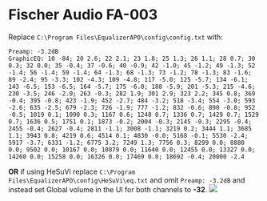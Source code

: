 # Fischer Audio FA-003
Replace `C:\Program Files\EqualizerAPO\config\config.txt` with:
```
Preamp: -3.2dB
GraphicEQ: 10 -84; 20 2.6; 22 2.1; 23 1.8; 25 1.3; 26 1.1; 28 0.7; 30 0.3; 32 0.0; 35 -0.4; 37 -0.6; 40 -0.9; 42 -1.0; 45 -1.2; 49 -1.3; 52 -1.4; 56 -1.4; 59 -1.4; 64 -1.3; 68 -1.3; 73 -1.2; 78 -1.3; 83 -1.6; 89 -2.4; 95 -3.3; 102 -4.3; 109 -4.8; 117 -5.0; 125 -5.7; 134 -6.1; 143 -6.5; 153 -6.5; 164 -5.7; 175 -6.0; 188 -5.9; 201 -5.3; 215 -4.6; 230 -3.5; 246 -2.0; 263 -0.3; 282 1.9; 301 2.9; 323 2.2; 345 0.8; 369 -0.4; 395 -0.8; 423 -1.9; 452 -2.7; 484 -3.2; 518 -3.4; 554 -3.0; 593 -2.6; 635 -2.5; 679 -2.3; 726 -1.9; 777 -1.2; 832 -0.6; 890 -0.8; 952 -0.5; 1019 0.1; 1090 0.3; 1167 0.6; 1248 0.7; 1336 0.7; 1429 0.7; 1529 0.7; 1636 0.5; 1751 0.1; 1873 -0.2; 2004 -0.3; 2145 -0.3; 2295 -0.4; 2455 -0.4; 2627 -0.4; 2811 -1.1; 3008 -1.1; 3219 0.2; 3444 1.1; 3685 1.1; 3943 0.8; 4219 0.6; 4514 0.1; 4830 -0.0; 5168 -0.1; 5530 -2.4; 5917 -3.7; 6331 -1.2; 6775 3.2; 7249 1.3; 7756 0.3; 8299 0.0; 8880 0.0; 9502 0.0; 10167 0.0; 10879 0.0; 11640 0.0; 12455 0.0; 13327 0.0; 14260 0.0; 15258 0.0; 16326 0.0; 17469 0.0; 18692 -0.4; 20000 -2.4
```
**OR** if using HeSuVi replace `C:\Program Files\EqualizerAPO\config\HeSuVi\eq.txt` and omit `Preamp: -3.2dB` and instead set Global volume in the UI for both channels to **-32**.
![](https://raw.githubusercontent.com/jaakkopasanen/AutoEq/master/results/Innerfidelity%202017/innerfidelity/onear/Fischer%20Audio%20FA-003/Fischer%20Audio%20FA-003.png)